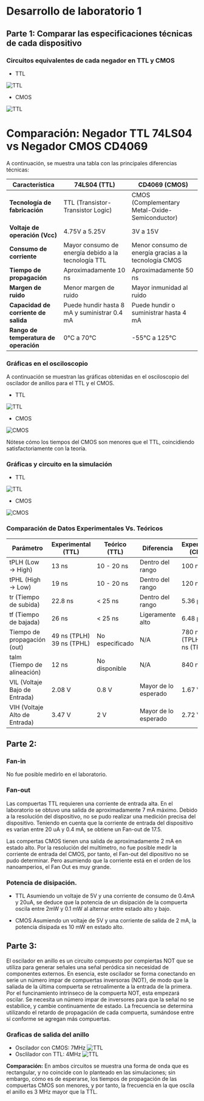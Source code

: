 # Desarrollo de laboratorio 1
## Parte 1: Comparar las especificaciones técnicas de cada dispositivo

### Circuitos equivalentes de cada negador en TTL y CMOS
 - TTL

![TTL](./TTL1.png)
 - CMOS
   
![TTL](./CMOS1.png)

# Comparación: Negador TTL 74LS04 vs Negador CMOS CD4069

A continuación, se muestra una tabla con las principales diferencias técnicas:

| Característica                         | 74LS04 (TTL)                                            | CD4069 (CMOS)                                          |
|----------------------------------------|---------------------------------------------------------|--------------------------------------------------------|
| **Tecnología de fabricación**          | TTL (Transistor-Transistor Logic)                       | CMOS (Complementary Metal-Oxide-Semiconductor)         |
| **Voltaje de operación (Vcc)**         | 4.75V a 5.25V                                           | 3V a 15V                                               |
| **Consumo de corriente**               | Mayor consumo de energía debido a la tecnología TTL     | Menor consumo de energía gracias a la tecnología CMOS  |
| **Tiempo de propagación**              | Aproximadamente 10 ns                                   | Aproximadamente 50 ns                                  |
| **Margen de ruido**                    | Menor margen de ruido                                   | Mayor inmunidad al ruido                               |
| **Capacidad de corriente de salida**   | Puede hundir hasta 8 mA y suministrar 0.4 mA              | Puede hundir o suministrar hasta 4 mA                  |
| **Rango de temperatura de operación**  | 0°C a 70°C                                              | -55°C a 125°C                                          |

### Gráficas en el osciloscopio
A continuación se muestran las gráficas obtenidas en el osciloscopio del oscilador de anillos para el TTL y el CMOS.
- TTL

![TTL](./Tiempos_TTL.png)
 - CMOS
   
![CMOS](./Tiempos_CMOS.png)

Nótese cómo los tiempos del CMOS son menores que el TTL, coincidiendo satisfactoriamente con la teoría. 
### Gráficas y circuito en la simulación
- TTL

![TTL](./TMOS3.jpg)
 - CMOS
   
![CMOS](./CMOS3.jpg)
### Comparación de Datos Experimentales Vs. Teóricos

| Parámetro                      | Experimental (TTL)  | Teórico (TTL)   | Diferencia           | Experimental (CMOS) | Teórico (CMOS)      | Diferencia         |
|--------------------------------|---------------------|-----------------|----------------------|---------------------|---------------------|--------------------|
| tPLH (Low → High)              | 13 ns              | 10 - 20 ns      | Dentro del rango     | 100 ns              | 50 - 200 ns         | Dentro del rango   |
| tPHL (High → Low)              | 19 ns              | 10 - 20 ns      | Dentro del rango     | 120 ns              | 50 - 200 ns         | Dentro del rango   |
| tr (Tiempo de subida)          | 22.8 ns            | < 25 ns         | Dentro del rango     | 5.36 µs             | 100 ns - µs         | En el rango alto   |
| tf (Tiempo de bajada)          | 26 ns              | < 25 ns         | Ligeramente alto     | 6.48 µs             | 100 ns - µs         | En el rango alto   |
| Tiempo de propagación (out)    | 49 ns (TPLH) 39 ns (TPHL) | No especificado | N/A                  | 780 ns (TPLH) 940 ns (TPHL) | No especificado | N/A                |
| talm (Tiempo de alineación)    | 12 ns              | No disponible   | N/A                  | 840 ns              | No disponible       | N/A                |
| VIL (Voltaje Bajo de Entrada)  | 2.08 V             | 0.8 V           | Mayor de lo esperado | 1.67 V              | 1/3 VDD (≈1.67 V a 5V) | Dentro del rango   |
| VIH (Voltaje Alto de Entrada)  | 3.47 V             | 2 V             | Mayor de lo esperado | 2.72 V              | 2/3 VDD (≈3.33 V a 5V) | Lig. menor         |

## Parte 2:

### Fan-in 
No fue posible medirlo en el laboratorio. 

### Fan-out
Las compuertas TTL requieren una corriente de entrada alta. En el laboratorio se obtuvo una salida de aproximadamente 7 mA máximo. Debido a la resolución del dispositivo, no se pudo realizar una medición precisa del dispositivo. Teniendo en cuenta que la corriente de entrada del dispositivo es varían entre 20 uA y 0.4 mA, se obtiene un Fan-out de 17.5.

Las compertas CMOS tienen una salida de aproximadamente 2 mA en estado alto. Por la resolución del multímetro, no fue posible medir la corriente de entrada del CMOS, por tanto, el Fan-out del dipositivo no se pudo determinar. Pero asumiendo que la corriente está en el orden de los nanoamperios, el Fan Out es muy grande. 

### Potencia de disipación. 
- TTL
Asumiendo un voltaje de 5V y una corriente de consumo de 0.4mA y 20uA, se deduce que la potencia de un disipación de la compuerta oscila entre 2mW y  0.1 mW al alternar entre estado alto y bajo.

- CMOS
Asumiendo un voltaje de 5V y una corriente de salida de 2 mA, la potencia disipada es 10 mW en estado alto.  

## Parte 3: 
El oscilador en anillo es un circuito compuesto por compiertas NOT que se utiliza para generar señales una señal peródica sin necesidad de componentes externos.
En esencia, este oscilador se forma conectando en serie un número impar de compuertas inversoras (NOT), de modo que la saliada de la última compuerta se retroalimente a la entrada de la primera. Por el funcinamiento intrínseco de la compuerta NOT, esta empezará oscilar. Se necesita un número impar de inversores para que la señal no se estabilice, y cambie continuamente de estado. La frecuencia se determina utilizando el retardo de propagación de cada compuerta, sumándose entre sí conforme se agregan más compuertas. 
### Graficas de salida del anillo
- Oscilador con CMOS: 7MHz
![TTL](./CMOS.png)
- Osclilador con TTL: 4MHz
![TTL](./TTL.png)

**Comparación:** En ambos circuitos se muestra una forma de onda que es rectangular, y no coincide con lo planteado en las simulaciones; sin embargo, cómo es de esperarse, los tiempos de propagación de las compuertas CMOS son menores, y por tanto, la frecuencia en la que oscila el anillo es 3 MHz mayor que la TTL. 

